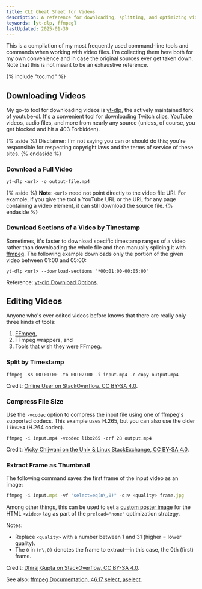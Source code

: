 ```yaml
---
title: CLI Cheat Sheet for Videos
description: A reference for downloading, splitting, and optimizing videos with CLI tools.
keywords: [yt-dlp, ffmpeg]
lastUpdated: 2025-01-30
---
```


This is a compilation of my most frequently used command-line tools and commands when working with video files. I'm collecting them here both for my own convenience and in case the original sources ever get taken down. Note that this is not meant to be an exhaustive reference.

{% include "toc.md" %}

## Downloading Videos

My go-to tool for downloading videos is [yt-dlp](https://github.com/yt-dlp/yt-dlp), the actively maintained fork of youtube-dl. It's a convenient tool for downloading Twitch clips, YouTube videos, audio files, and more from nearly any source (unless, of course, you get blocked and hit a 403 Forbidden).

{% aside %}
Disclaimer: I'm not saying you can or should do this; you're responsible for respecting copyright laws and the terms of service of these sites.
{% endaside %}

### Download a Full Video

``` {data-copyable="true"}
yt-dlp <url> -o output-file.mp4
```

{% aside %}
**Note**: `<url>` need not point directly to the video file URI. For example, if you give the tool a YouTube URL or the URL for any page containing a video element, it can still download the source file.
{% endaside %}

### Download Sections of a Video by Timestamp

Sometimes, it's faster to download specific timestamp ranges of a video rather than downloading the whole file and then manually splicing it with [ffmpeg](#ffmpeg). The following example downloads only the portion of the given video between 01:00 and 05:00:

``` {data-copyable="true"}
yt-dlp <url> --download-sections "*00:01:00-00:05:00"
```

Reference: [yt-dlp Download Options](https://github.com/yt-dlp/yt-dlp?tab=readme-ov-file#download-options).

## Editing Videos

Anyone who's ever edited videos before knows that there are really only three kinds of tools:

1. [FFmpeg](https://www.ffmpeg.org/),
2. FFmpeg wrappers, and
3. Tools that wish they were FFmpeg.

### Split by Timestamp

``` {data-copyable="true"}
ffmpeg -ss 00:01:00 -to 00:02:00 -i input.mp4 -c copy output.mp4
```

Credit: [Online User on StackOverflow, CC BY-SA 4.0](https://stackoverflow.com/a/42827058/5323344).

### Compress File Size

Use the `-vcodec` option to compress the input file using one of ffmpeg's supported codecs. This example uses H.265, but you can also use the older `libx264` (H.264 codec). 

``` {data-copyable="true"}
ffmpeg -i input.mp4 -vcodec libx265 -crf 28 output.mp4
```

Credit: [Vicky Chijwani on the Unix & Linux StackExchange, CC BY-SA 4.0](https://unix.stackexchange.com/a/38380/311005).

### Extract Frame as Thumbnail

The following command saves the first frame of the input video as an image:

```js {data-copyable="true"}
ffmpeg -i input.mp4 -vf "select=eq(n\,0)" -q:v <quality> frame.jpg
```

Among other things, this can be used to set a [custom poster image](https://developer.mozilla.org/en-US/docs/Web/API/HTMLVideoElement/poster) for the HTML `<video>` tag as part of the `preload="none"` optimization strategy.

Notes:

- Replace `<quality>` with a number between 1 and 31 (higher = lower quality).
- The `0` in `(n\,0)` denotes the frame to extract—in this case, the 0th (first) frame.

Credit: [Dhiraj Gupta on StackOverflow, CC BY-SA 4.0](https://stackoverflow.com/a/44073745/5323344).

See also: [ffmpeg Documentation, 46.17 select, aselect](https://ffmpeg.org/ffmpeg-all.html#select_002c-aselect).